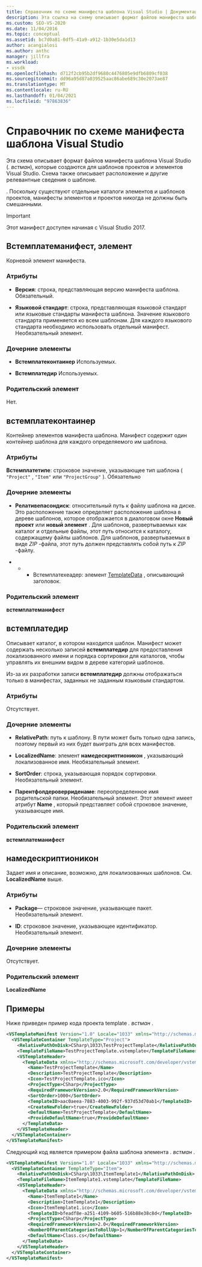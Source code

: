 ```yaml
---
title: Справочник по схеме манифеста шаблона Visual Studio | Документация Майкрософт
description: Эта ссылка на схему описывает формат файлов манифеста шаблона Visual Studio, созданных для шаблонов проектов и элементов Visual Studio.
ms.custom: SEO-VS-2020
ms.date: 11/04/2016
ms.topic: conceptual
ms.assetid: bc7d0a81-0df5-41a9-a912-1b30e5da1d13
author: acangialosi
ms.author: anthc
manager: jillfra
ms.workload:
- vssdk
ms.openlocfilehash: d712f2cb95b2df9680c4476805e9dfb6809cf038
ms.sourcegitcommit: dd96a95d87a039525aac86abe689c30e2073ae87
ms.translationtype: MT
ms.contentlocale: ru-RU
ms.lasthandoff: 01/04/2021
ms.locfileid: "97863836"
---
```

# <a name="visual-studio-template-manifest-schema-reference"></a>Справочник по схеме манифеста шаблона Visual Studio
Эта схема описывает формат файлов манифеста шаблона Visual Studio (*. встман*), которые создаются для шаблонов проектов и элементов Visual Studio. Схема также описывает расположение и другие релевантные сведения о шаблоне.

 . Поскольку существуют отдельные каталоги элементов и шаблонов проектов, манифесты элементов и проектов никогда не должны быть смешанными.

> [!IMPORTANT]
> Этот манифест доступен начиная с Visual Studio 2017.

## <a name="vstemplatemanifest-element"></a>Встемплатеманифест, элемент
 Корневой элемент манифеста.

### <a name="attributes"></a>Атрибуты

- **Версия**: строка, представляющая версию манифеста шаблона. Обязательный.

- **Языковой стандарт**: строка, представляющая языковой стандарт или языковые стандарты манифеста шаблона. Значение языкового стандарта применяется ко всем шаблонам. Для каждого языкового стандарта необходимо использовать отдельный манифест. Необязательный элемент.

### <a name="child-elements"></a>Дочерние элементы

- **Встемплатеконтаинер** Используемых.

- **Встемплатедир** Используемых.

### <a name="parent-element"></a>Родительский элемент
 Нет.

## <a name="vstemplatecontainer"></a>встемплатеконтаинер
 Контейнер элементов манифеста шаблона. Манифест содержит один контейнер шаблона для каждого определяемого им шаблона.

### <a name="attributes"></a>Атрибуты
 **Встемплатетипе**: строковое значение, указывающее тип шаблона ( `"Project"` , `"Item"` или `"ProjectGroup"` ). Обязательно

### <a name="child-elements"></a>Дочерние элементы

- **Релативепасондиск**: относительный путь к файлу шаблона на диске. Это расположение также определяет расположение шаблона в дереве шаблонов, которое отображается в диалоговом окне **Новый проект** или **новый элемент** . Для шаблонов, развертываемых как каталог и отдельные файлы, этот путь относится к каталогу, содержащему файлы шаблонов. Для шаблонов, развертываемых в виде *ZIP* -файла, этот путь должен представлять собой путь к *ZIP* -файлу.

- * * Встемплатехеадер: элемент [TemplateData](../extensibility/templatedata-element-visual-studio-templates.md) , описывающий заголовок.

### <a name="parent-element"></a>Родительский элемент
 **встемплатеманифест**

## <a name="vstemplatedir"></a>встемплатедир
 Описывает каталог, в котором находится шаблон. Манифест может содержать несколько записей **встемплатедир** для предоставления локализованного имени и порядка сортировки для каталогов, чтобы управлять их внешним видом в дереве категорий шаблонов.

 Из-за их разработки записи **встемплатедир** должны отображаться только в манифестах, заданных не заданным языковым стандартом.

### <a name="attributes"></a>Атрибуты
 Отсутствует.

### <a name="child-elements"></a>Дочерние элементы

- **RelativePath**: путь к шаблону. В пути может быть только одна запись, поэтому первый из них будет выиграть для всех манифестов.

- **LocalizedName**: элемент **намедескриптионикон** , указывающий локализованное имя. Необязательный элемент.

- **SortOrder**: строка, указывающая порядок сортировки. Необязательный элемент.

- **Парентфолдероверриденаме**: переопределенное имя родительской папки. Необязательный элемент. Этот элемент имеет атрибут **Name** , который представляет собой строковое значение, указывающее имя.

### <a name="parent-element"></a>Родительский элемент
 **встемплатеманифест**

## <a name="namedescriptionicon"></a>намедескриптионикон
 Задает имя и описание, возможно, для локализованных шаблонов. См. **LocalizedName** выше.

### <a name="attributes"></a>Атрибуты

- **Package**— строковое значение, указывающее пакет. Необязательный элемент.

- **ID**: строковое значение, указывающее идентификатор. Необязательный элемент.

### <a name="child-elements"></a>Дочерние элементы
 Отсутствует.

### <a name="parent-element"></a>Родительский элемент
 **LocalizedName**

## <a name="examples"></a>Примеры
 Ниже приведен пример кода проекта template *. встман* .

```xml
<VSTemplateManifest Version="1.0" Locale="1033" xmlns="http://schemas.microsoft.com/developer/vstemplatemanifest/2015">
  <VSTemplateContainer TemplateType="Project">
    <RelativePathOnDisk>CSharp\1033\TestProjectTemplate</RelativePathOnDisk>
    <TemplateFileName>TestProjectTemplate.vstemplate</TemplateFileName>
    <VSTemplateHeader>
      <TemplateData xmlns="http://schemas.microsoft.com/developer/vstemplate/2005">
        <Name>TestProjectTemplate</Name>
        <Description>TestProjectTemplate</Description>
        <Icon>TestProjectTemplate.ico</Icon>
        <ProjectType>CSharp</ProjectType>
        <RequiredFrameworkVersion>2.0</RequiredFrameworkVersion>
        <SortOrder>1000</SortOrder>
        <TemplateID>aac0aeea-7883-4003-992f-937d53d70ab1</TemplateID>
        <CreateNewFolder>true</CreateNewFolder>
        <DefaultName>TestProjectTemplate</DefaultName>
        <ProvideDefaultName>true</ProvideDefaultName>
      </TemplateData>
    </VSTemplateHeader>
  </VSTemplateContainer>
</VSTemplateManifest>

```

 Следующий код является примером файла шаблона элемента *. встман* .

```xml
<VSTemplateManifest Version="1.0" Locale="1033" xmlns="http://schemas.microsoft.com/developer/vstemplatemanifest/2015">
  <VSTemplateContainer TemplateType="Item">
    <RelativePathOnDisk>CSharp\1033\ItemTemplate1</RelativePathOnDisk>
    <TemplateFileName>ItemTemplate1.vstemplate</TemplateFileName>
    <VSTemplateHeader>
      <TemplateData xmlns="http://schemas.microsoft.com/developer/vstemplate/2005">
        <Name>ItemTemplate1</Name>
        <Description>ItemTemplate1</Description>
        <Icon>ItemTemplate1.ico</Icon>
        <TemplateID>bfeadf8e-a251-4109-b605-516b88e38c8d</TemplateID>
        <ProjectType>CSharp</ProjectType>
        <RequiredFrameworkVersion>2.0</RequiredFrameworkVersion>
        <NumberOfParentCategoriesToRollUp>1</NumberOfParentCategoriesToRollUp>
        <DefaultName>Class.cs</DefaultName>
      </TemplateData>
    </VSTemplateHeader>
  </VSTemplateContainer>
</VSTemplateManifest>

```

